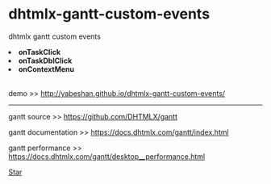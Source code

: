# dhtmlx-gantt-custom-events
dhtmlx gantt custom events<b>
<li>onTaskClick</li>
<li>onTaskDblClick</li>
<li>onContextMenu</li></b><br/>


demo >> http://yabeshan.github.io/dhtmlx-gantt-custom-events/

________________________________

gantt source >> https://github.com/DHTMLX/gantt

gantt documentation >> https://docs.dhtmlx.com/gantt/index.html

gantt performance >> https://docs.dhtmlx.com/gantt/desktop__performance.html


<!-- Place this tag where you want the button to render. -->
<a class="github-button" href="https://github.com/facebook/react" data-icon="octicon-star" data-size="large" data-show-count="true" aria-label="Star facebook/react on GitHub">Star</a>
